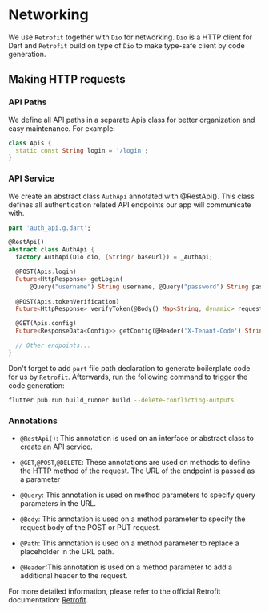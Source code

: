 # Networking

We use `Retrofit` together with `Dio` for networking. `Dio` is a HTTP client for Dart and `Retrofit` build on type of `Dio` to make type-safe client by code generation.

## Making HTTP requests

### API Paths
We define all API paths in a separate Apis class for better organization and easy maintenance. For example:

```dart
class Apis {
  static const String login = '/login';
}
```

### API Service
We create an abstract class `AuthApi` annotated with @RestApi(). This class defines all authentication related API endpoints our app will communicate with.
```dart
part 'auth_api.g.dart';

@RestApi()
abstract class AuthApi {
  factory AuthApi(Dio dio, {String? baseUrl}) = _AuthApi;

  @POST(Apis.login)
  Future<HttpResponse> getLogin(
      @Query("username") String username, @Query("password") String password);
  
  @POST(Apis.tokenVerification)
  Future<HttpResponse> verifyToken(@Body() Map<String, dynamic> request);

  @GET(Apis.config)
  Future<ResponseData<Config>> getConfig(@Header('X-Tenant-Code') String tenantCode);

  // Other endpoints...
}
```
Don't forget to add `part` file path declaration to generate boilerplate code for us by `Retrofit`. 
Afterwards, run the following command to trigger the code generation:
```bash
flutter pub run build_runner build --delete-conflicting-outputs
```

### Annotations 

- `@RestApi()`: This annotation is used on an interface or abstract class to create an API service.

- `@GET`,`@POST`,`@DELETE`: These annotations are used on methods to define the HTTP method of the request. The URL of the endpoint is passed as a parameter

- `@Query`:  This annotation is used on method parameters to specify query parameters in the URL.

- `@Body`: This annotation is used on a method parameter to specify the request body of the POST or PUT request.

- `@Path`: This annotation is used on a method parameter to replace a placeholder in the URL path.

- `@Header`:This annotation is used on a method parameter to add a additional header to the request.

For more detailed information, please refer to the official Retrofit documentation: [Retrofit](https://pub.dev/packages/retrofit).